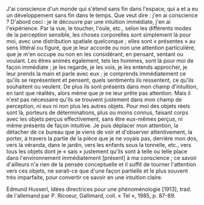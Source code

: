 J'ai conscience d'un monde qui s'étend sans fin dans l'espace, qui a et a eu un développement sans fin dans le temps. Que veut dire : j'en ai conscience ? D'abord ceci : je le découvre par une intuition immédiate, j'en ai l'expérience. Par la vue, le toucher, l'ouïe, etc., selon les différents modes de la perception sensible, les choses corporelles sont simplement là pour moi, avec une distribution spatiale quelconque ; elles sont « présentes » au sens littéral ou figuré, que je leur accorde ou non une attention particulière, que je m'en occupe ou non en les considérant, en pensant, sentant ou voulant. Les êtres animés également, tels les hommes, sont là pour moi de façon immédiate ; je les regarde, je les vois, je les entends approcher, je leur prends la main et parle avec eux ; je comprends immédiatement ce qu'ils se représentent et pensent, quels sentiments ils ressentent, ce qu'ils souhaitent ou veulent. 
De plus ils sont présents dans mon champ d'intuition, en tant que réalités, alors même que je ne leur prête pas attention. Mais il n'est pas nécessaire qu'ils se trouvent justement dans mon champ de perception, ni eux ni non plus les autres objets. Pour moi des objets réels sont là, porteurs de déterminations, plus ou moins connus, faisant corps avec les objets perçus effectivement, sans être eux-mêmes perçus, ni même présents de façon intuitive. Je puis déplacer mon attention, la détacher de ce bureau que je viens de voir et d'observer attentivement, la porter, à travers la partie de la pièce que je ne voyais pas, derrière mon dos, vers la véranda, dans le jardin, vers les enfants sous la tonnelle, etc., vers tous les objets dont je « sais » justement qu'ils sont à telle ou telle place dans l'environnement immédiatement [présent] à ma conscience ; ce savoir d'ailleurs n'a rien de la pensée conceptuelle et il suffit de tourner l'attention vers ces objets, ne serait-ce que d'une façon partielle et le plus souvent très imparfaite, pour convertir ce savoir en une intuition claire.

Edmund Husserl, Idées directrices pour une phénoménologie [1913], trad. de l'allemand par P. Ricoeur, Gallimard, coll. « Tel », 1985, p. 87-89.
